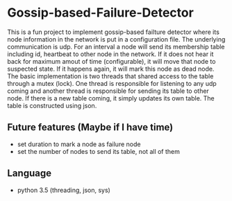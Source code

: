 # Gossip-based-Failure-Detector

This is a fun project to implement gossip-based failture detector where its node information
in the network is put in a configuration file. The underlying communication is udp. For an interval
a node will send its membership table including id, heartbeat to other node in the network. If it does not
hear it back for maximum amout of time (configurable), it will move that node to suspected state. If it happens again,
it will mark this node as dead node. The basic implementation is two threads that shared access to the table through
a mutex (lock). One thread is responsible for listening to any udp coming and another thread is responsible for sending
its table to other node. If there is a new table coming, it simply updates its own table. The table is constructed using
json.

## Future features (Maybe if I have time)
- set duration to mark a node as failure node
- set the number of nodes to send its table, not all of them

## Language

- python 3.5 (threading, json, sys)

